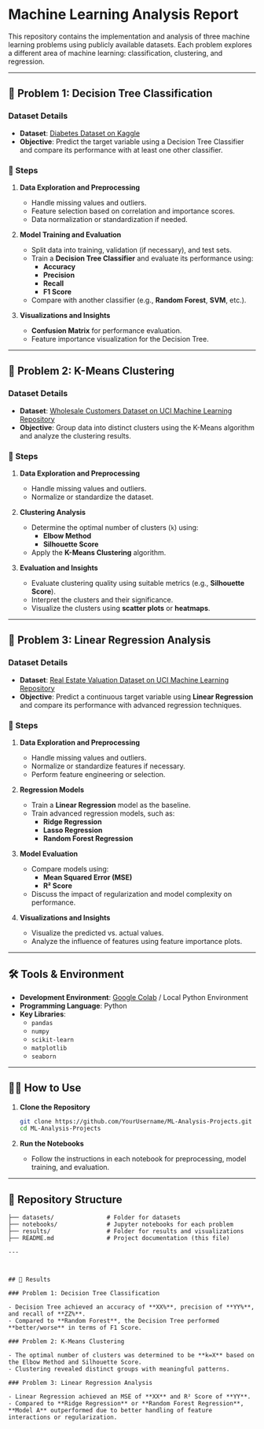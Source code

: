 # Machine Learning Analysis Report

This repository contains the implementation and analysis of three machine learning problems using publicly available datasets. Each problem explores a different area of machine learning: classification, clustering, and regression.

---

## 📁 Problem 1: Decision Tree Classification

### Dataset Details
- **Dataset**: [Diabetes Dataset on Kaggle](https://www.kaggle.com/datasets/akshaydattatraykhare/diabetes-dataset/data)
- **Objective**: Predict the target variable using a Decision Tree Classifier and compare its performance with at least one other classifier.

### 🚀 Steps

1. **Data Exploration and Preprocessing**
   - Handle missing values and outliers.
   - Feature selection based on correlation and importance scores.
   - Data normalization or standardization if needed.

2. **Model Training and Evaluation**
   - Split data into training, validation (if necessary), and test sets.
   - Train a **Decision Tree Classifier** and evaluate its performance using:
     - **Accuracy**
     - **Precision**
     - **Recall**
     - **F1 Score**
   - Compare with another classifier (e.g., **Random Forest**, **SVM**, etc.).

3. **Visualizations and Insights**
   - **Confusion Matrix** for performance evaluation.
   - Feature importance visualization for the Decision Tree.

---

## 📁 Problem 2: K-Means Clustering

### Dataset Details
- **Dataset**: [Wholesale Customers Dataset on UCI Machine Learning Repository](https://archive.ics.uci.edu/dataset/292/wholesale+customers)
- **Objective**: Group data into distinct clusters using the K-Means algorithm and analyze the clustering results.

### 🚀 Steps

1. **Data Exploration and Preprocessing**
   - Handle missing values and outliers.
   - Normalize or standardize the dataset.

2. **Clustering Analysis**
   - Determine the optimal number of clusters (`k`) using:
     - **Elbow Method**
     - **Silhouette Score**
   - Apply the **K-Means Clustering** algorithm.

3. **Evaluation and Insights**
   - Evaluate clustering quality using suitable metrics (e.g., **Silhouette Score**).
   - Interpret the clusters and their significance.
   - Visualize the clusters using **scatter plots** or **heatmaps**.

---

## 📁 Problem 3: Linear Regression Analysis

### Dataset Details
- **Dataset**: [Real Estate Valuation Dataset on UCI Machine Learning Repository](https://archive.ics.uci.edu/dataset/477/real+estate+valuation+data+set)
- **Objective**: Predict a continuous target variable using **Linear Regression** and compare its performance with advanced regression techniques.

### 🚀 Steps

1. **Data Exploration and Preprocessing**
   - Handle missing values and outliers.
   - Normalize or standardize features if necessary.
   - Perform feature engineering or selection.

2. **Regression Models**
   - Train a **Linear Regression** model as the baseline.
   - Train advanced regression models, such as:
     - **Ridge Regression**
     - **Lasso Regression**
     - **Random Forest Regression**

3. **Model Evaluation**
   - Compare models using:
     - **Mean Squared Error (MSE)**
     - **R² Score**
   - Discuss the impact of regularization and model complexity on performance.

4. **Visualizations and Insights**
   - Visualize the predicted vs. actual values.
   - Analyze the influence of features using feature importance plots.

---

## 🛠️ Tools & Environment

- **Development Environment**: [Google Colab](https://colab.research.google.com/) / Local Python Environment
- **Programming Language**: Python
- **Key Libraries**:
  - `pandas`
  - `numpy`
  - `scikit-learn`
  - `matplotlib`
  - `seaborn`

---

## 🧑‍💻 How to Use

1. **Clone the Repository**

   ```bash
   git clone https://github.com/YourUsername/ML-Analysis-Projects.git
   cd ML-Analysis-Projects

2. **Run the Notebooks**
   - Follow the instructions in each notebook for preprocessing, model training, and evaluation.

---

## 📂 Repository Structure

```plaintext
├── datasets/               # Folder for datasets
├── notebooks/              # Jupyter notebooks for each problem
├── results/                # Folder for results and visualizations
├── README.md               # Project documentation (this file)

---



## 📝 Results

### Problem 1: Decision Tree Classification

- Decision Tree achieved an accuracy of **XX%**, precision of **YY%**, and recall of **ZZ%**.
- Compared to **Random Forest**, the Decision Tree performed **better/worse** in terms of F1 Score.

### Problem 2: K-Means Clustering

- The optimal number of clusters was determined to be **k=X** based on the Elbow Method and Silhouette Score.
- Clustering revealed distinct groups with meaningful patterns.

### Problem 3: Linear Regression Analysis

- Linear Regression achieved an MSE of **XX** and R² Score of **YY**.
- Compared to **Ridge Regression** or **Random Forest Regression**, **Model A** outperformed due to better handling of feature interactions or regularization.
